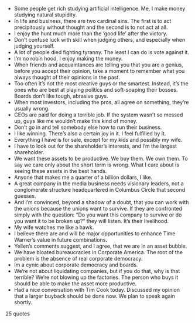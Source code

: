  - Some people get rich studying artificial intelligence. Me, I make money studying natural stupidity.
 - In life and business, there are two cardinal sins. The first is to act precipitously without thought and the second is to not act at all.
 - I enjoy the hunt much more than the ‘good life’ after the victory.
 - Don’t confuse luck with skill when judging others, and especially when judging yourself.
 - A lot of people died fighting tyranny. The least I can do is vote against it.
 - I’m no robin hood, I enjoy making the money.
 - When friends and acquaintances are telling you that you are a genius, before you accept their opinion, take a moment to remember what you always thought of their opinions in the past.
 - Too often it’s not the most creative guys or the smartest. Instead, it’s the ones who are best at playing politics and soft-soaping their bosses. Boards don’t like tough, abrasive guys.
 - When most investors, including the pros, all agree on something, they’re usually wrong.
 - CEOs are paid for doing a terrible job. If the system wasn’t so messed up, guys like me wouldn’t make this kind of money.
 - Don’t go in and tell somebody else how to run their business.
 - I like winning. There’s also a certain joy in it. I feel fulfilled by it.
 - Everything I have is for sale, except for my kids and possibly my wife.
 - I have to look out for the shareholder’s interests, and I’m the largest shareholder.
 - We want these assets to be productive. We buy them. We own them. To say we care only about the short term is wrong. What I care about is seeing these assets in the best hands.
 - Anyone that makes me a quarter of a billion dollars, I like.
 - A great company in the media business needs visionary leaders, not a conglomerate structure headquartered in Columbus Circle that second guesses.
 - And I’m convinced, beyond a shadow of a doubt, that you can work with the unions because the unions want to survive. If they are confronted simply with the question: “Do you want this company to survive or do you want it to be broken up?” they will listen. It’s their livelihood.
 - My wife watches me like a hawk.
 - I believe there are and will be major opportunities to enhance Time Warner’s value in future combinations.
 - Yellen’s comments suggest, and I agree, that we are in an asset bubble.
 - We have bloated bureaucracies in Corporate America. The root of the problem is the absence of real corporate democracy.
 - Im a cynic about corporate democracy and boards.
 - We’re not about liquidating companies, but if you do that, why is that terrible? We’re not blowing up the factories. The person who buys it should be able to make the asset more productive.
 - Had a nice conversation with Tim Cook today. Discussed my opinion that a larger buyback should be done now. We plan to speak again shortly.

25 quotes